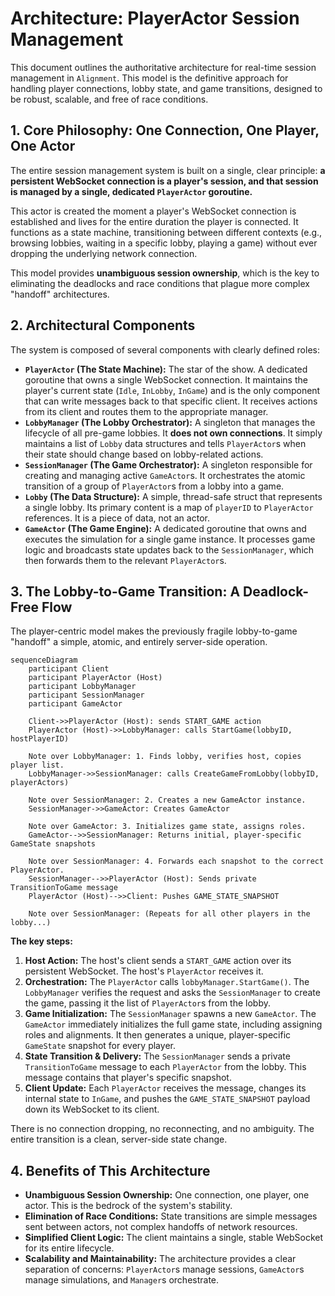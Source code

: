 # Architecture: PlayerActor Session Management

This document outlines the authoritative architecture for real-time session management in `Alignment`. This model is the definitive approach for handling player connections, lobby state, and game transitions, designed to be robust, scalable, and free of race conditions.

## 1. Core Philosophy: One Connection, One Player, One Actor

The entire session management system is built on a single, clear principle: **a persistent WebSocket connection is a player's session, and that session is managed by a single, dedicated `PlayerActor` goroutine.**

This actor is created the moment a player's WebSocket connection is established and lives for the entire duration the player is connected. It functions as a state machine, transitioning between different contexts (e.g., browsing lobbies, waiting in a specific lobby, playing a game) without ever dropping the underlying network connection.

This model provides **unambiguous session ownership**, which is the key to eliminating the deadlocks and race conditions that plague more complex "handoff" architectures.

## 2. Architectural Components

The system is composed of several components with clearly defined roles:

*   **`PlayerActor` (The State Machine):** The star of the show. A dedicated goroutine that owns a single WebSocket connection. It maintains the player's current state (`Idle`, `InLobby`, `InGame`) and is the only component that can write messages back to that specific client. It receives actions from its client and routes them to the appropriate manager.
*   **`LobbyManager` (The Lobby Orchestrator):** A singleton that manages the lifecycle of all pre-game lobbies. It **does not own connections**. It simply maintains a list of `Lobby` data structures and tells `PlayerActor`s when their state should change based on lobby-related actions.
*   **`SessionManager` (The Game Orchestrator):** A singleton responsible for creating and managing active `GameActor`s. It orchestrates the atomic transition of a group of `PlayerActor`s from a lobby into a game.
*   **`Lobby` (The Data Structure):** A simple, thread-safe struct that represents a single lobby. Its primary content is a map of `playerID` to `PlayerActor` references. It is a piece of data, not an actor.
*   **`GameActor` (The Game Engine):** A dedicated goroutine that owns and executes the simulation for a single game instance. It processes game logic and broadcasts state updates back to the `SessionManager`, which then forwards them to the relevant `PlayerActor`s.

## 3. The Lobby-to-Game Transition: A Deadlock-Free Flow

The player-centric model makes the previously fragile lobby-to-game "handoff" a simple, atomic, and entirely server-side operation.

```mermaid
sequenceDiagram
    participant Client
    participant PlayerActor (Host)
    participant LobbyManager
    participant SessionManager
    participant GameActor

    Client->>PlayerActor (Host): sends START_GAME action
    PlayerActor (Host)->>LobbyManager: calls StartGame(lobbyID, hostPlayerID)

    Note over LobbyManager: 1. Finds lobby, verifies host, copies player list.
    LobbyManager->>SessionManager: calls CreateGameFromLobby(lobbyID, playerActors)

    Note over SessionManager: 2. Creates a new GameActor instance.
    SessionManager->>GameActor: Creates GameActor

    Note over GameActor: 3. Initializes game state, assigns roles.
    GameActor-->>SessionManager: Returns initial, player-specific GameState snapshots

    Note over SessionManager: 4. Forwards each snapshot to the correct PlayerActor.
    SessionManager-->>PlayerActor (Host): Sends private TransitionToGame message
    PlayerActor (Host)-->>Client: Pushes GAME_STATE_SNAPSHOT

    Note over SessionManager: (Repeats for all other players in the lobby...)
```

**The key steps:**

1.  **Host Action:** The host's client sends a `START_GAME` action over its persistent WebSocket. The host's `PlayerActor` receives it.
2.  **Orchestration:** The `PlayerActor` calls `lobbyManager.StartGame()`. The `LobbyManager` verifies the request and asks the `SessionManager` to create the game, passing it the list of `PlayerActor`s from the lobby.
3.  **Game Initialization:** The `SessionManager` spawns a new `GameActor`. The `GameActor` immediately initializes the full game state, including assigning roles and alignments. It then generates a unique, player-specific `GameState` snapshot for every player.
4.  **State Transition & Delivery:** The `SessionManager` sends a private `TransitionToGame` message to each `PlayerActor` from the lobby. This message contains that player's specific snapshot.
5.  **Client Update:** Each `PlayerActor` receives the message, changes its internal state to `InGame`, and pushes the `GAME_STATE_SNAPSHOT` payload down its WebSocket to its client.

There is no connection dropping, no reconnecting, and no ambiguity. The entire transition is a clean, server-side state change.

## 4. Benefits of This Architecture

*   **Unambiguous Session Ownership:** One connection, one player, one actor. This is the bedrock of the system's stability.
*   **Elimination of Race Conditions:** State transitions are simple messages sent between actors, not complex handoffs of network resources.
*   **Simplified Client Logic:** The client maintains a single, stable WebSocket for its entire lifecycle.
*   **Scalability and Maintainability:** The architecture provides a clear separation of concerns: `PlayerActor`s manage sessions, `GameActor`s manage simulations, and `Manager`s orchestrate.
